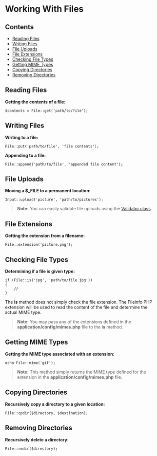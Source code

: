 # Working With Files

## Contents

- [Reading Files](#get)
- [Writing Files](#put)
- [File Uploads](#upload)
- [File Extensions](#ext)
- [Checking File Types](#is)
- [Getting MIME Types](#mime)
- [Copying Directories](#cpdir)
- [Removing Directories](#rmdir)

<a name="get"></a>
## Reading Files

**Getting the contents of a file:**

	$contents = File::get('path/to/file');

<a name="put"></a>
## Writing Files

**Writing to a file:**

	File::put('path/to/file', 'file contents');

**Appending to a file:**

	File::append('path/to/file', 'appended file content');

<a name="upload"></a>
## File Uploads

**Moving a $_FILE to a permanent location:**

	Input::upload('picture', 'path/to/pictures');

> **Note:** You can easily validate file uploads using the [Validator class](/docs/validation).

<a name="ext"></a>
## File Extensions

**Getting the extension from a filename:**

	File::extension('picture.png');

<a name="is"></a>
## Checking File Types

**Determining if a file is given type:**

	if (File::is('jpg', 'path/to/file.jpg'))
	{
		//
	}

The **is** method does not simply check the file extension. The Fileinfo PHP extension will be used to read the content of the file and determine the actual MIME type.

> **Note:** You may pass any of the extensions defined in the **application/config/mimes.php** file to the **is** method.

<a name="mime"></a>
## Getting MIME Types

**Getting the MIME type associated with an extension:**

	echo File::mime('gif');

> **Note:** This method simply returns the MIME type defined for the extension in the **application/config/mimes.php** file.

<a name="cpdir"></a>
## Copying Directories

**Recursively copy a directory to a given location:**

	File::cpdir($directory, $destination);

<a name="rmdir"></a>
## Removing Directories

**Recursively delete a directory:**

	File::rmdir($directory);